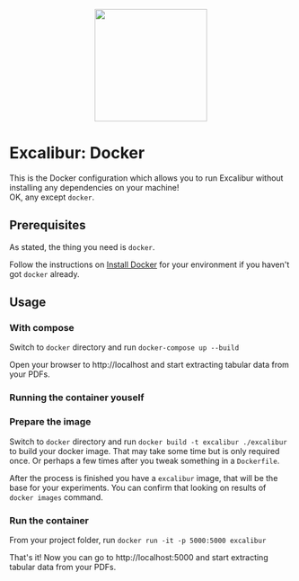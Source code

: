 <p align="center">
   <img src="https://raw.githubusercontent.com/camelot-dev/excalibur/master/docs/_static/excalibur-logo.png" width="200">
</p>

# Excalibur: Docker
This is the Docker configuration which allows you to run Excalibur without installing any dependencies on your machine!<br/>
OK, any except `docker`.

## Prerequisites

As stated, the thing you need is `docker`.

Follow the instructions on [Install Docker](https://docs.docker.com/engine/installation/) for your environment if you haven't got `docker` already.

## Usage

### With compose

Switch to `docker` directory and run `docker-compose up --build`

Open your browser to http://localhost and start extracting tabular data from your PDFs.

### Running the container youself

### Prepare the image

Switch to `docker` directory and run `docker build -t excalibur ./excalibur` to build your docker image. That may take some time but is only required once. Or perhaps a few times after you tweak something in a `Dockerfile`.

After the process is finished you have a `excalibur` image, that will be the base for your experiments. You can confirm that looking on results of `docker images` command.

### Run the container

From your project folder, run `docker run -it -p 5000:5000 excalibur`

That's it! Now you can go to http://localhost:5000 and start extracting tabular data from your PDFs.
